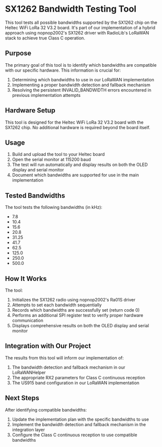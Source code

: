 # SX1262 Bandwidth Testing Tool

This tool tests all possible bandwidths supported by the SX1262 chip on the Heltec WiFi LoRa 32 V3.2 board. It's part of our implementation of a hybrid approach using nopnop2002's SX1262 driver with RadioLib's LoRaWAN stack to achieve true Class C operation.

## Purpose

The primary goal of this tool is to identify which bandwidths are compatible with our specific hardware. This information is crucial for:

1. Determining which bandwidths to use in our LoRaWAN implementation
2. Implementing a proper bandwidth detection and fallback mechanism
3. Resolving the persistent INVALID_BANDWIDTH errors encountered in previous implementation attempts

## Hardware Setup

This tool is designed for the Heltec WiFi LoRa 32 V3.2 board with the SX1262 chip. No additional hardware is required beyond the board itself.

## Usage

1. Build and upload the tool to your Heltec board
2. Open the serial monitor at 115200 baud
3. The test will run automatically and display results on both the OLED display and serial monitor
4. Document which bandwidths are supported for use in the main implementation

## Tested Bandwidths

The tool tests the following bandwidths (in kHz):
- 7.8
- 10.4
- 15.6
- 20.8
- 31.25
- 41.7
- 62.5
- 125.0
- 250.0
- 500.0

## How It Works

The tool:
1. Initializes the SX1262 radio using nopnop2002's Ra01S driver
2. Attempts to set each bandwidth sequentially
3. Records which bandwidths are successfully set (return code 0)
4. Performs an additional SPI register test to verify proper hardware communication
5. Displays comprehensive results on both the OLED display and serial monitor

## Integration with Our Project

The results from this tool will inform our implementation of:
1. The bandwidth detection and fallback mechanism in our LoRaWANHelper
2. The appropriate RX2 parameters for Class C continuous reception
3. The US915 band configuration in our LoRaWAN implementation

## Next Steps

After identifying compatible bandwidths:
1. Update the implementation plan with the specific bandwidths to use
2. Implement the bandwidth detection and fallback mechanism in the integration layer
3. Configure the Class C continuous reception to use compatible bandwidths 